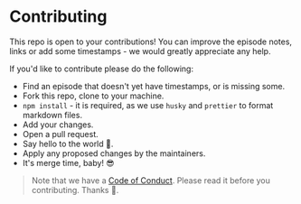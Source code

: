 # Contributing

This repo is open to your contributions! You can improve the episode notes, links or add some timestamps - we would greatly appreciate any help.

If you'd like to contribute please do the following:

- Find an episode that doesn't yet have timestamps, or is missing some.
- Fork this repo, clone to your machine.
- `npm install` - it is required, as we use `husky` and `prettier` to format markdown files.
- Add your changes.
- Open a pull request.
- Say hello to the world 👋.
- Apply any proposed changes by the maintainers.
- It's merge time, baby! 😎

> Note that we have a [Code of Conduct](CODE_OF_CONDUCT.md). Please read it before you contributing. Thanks 🤗.
